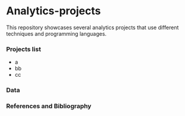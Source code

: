 # Analytics-projects
This repository showcases several analytics projects that use different techniques and programming languages.

### Projects list

- a
- bb
- cc

### Data

### References and Bibliography
